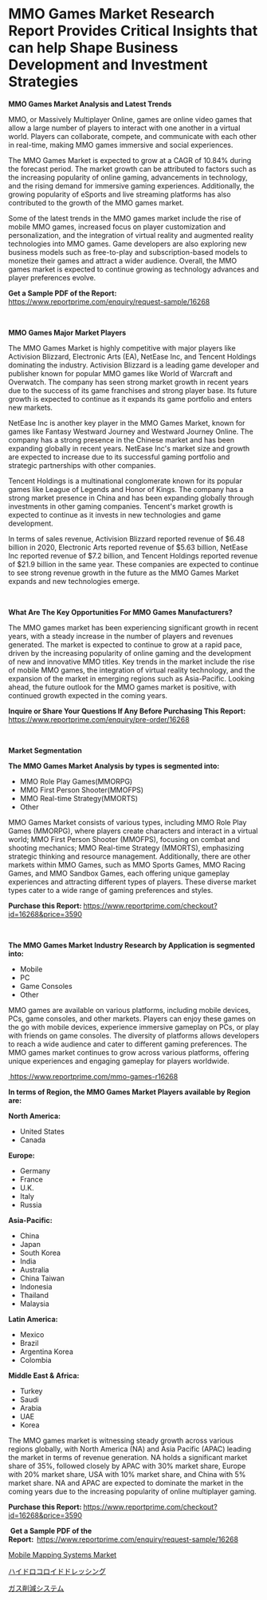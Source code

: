 <p><h1>MMO Games Market Research Report Provides Critical Insights that can help Shape Business Development and Investment Strategies</h1></p><p><strong>MMO Games Market Analysis and Latest Trends</strong></p>
<p><p>MMO, or Massively Multiplayer Online, games are online video games that allow a large number of players to interact with one another in a virtual world. Players can collaborate, compete, and communicate with each other in real-time, making MMO games immersive and social experiences.</p><p>The MMO Games Market is expected to grow at a CAGR of 10.84% during the forecast period. The market growth can be attributed to factors such as the increasing popularity of online gaming, advancements in technology, and the rising demand for immersive gaming experiences. Additionally, the growing popularity of eSports and live streaming platforms has also contributed to the growth of the MMO games market.</p><p>Some of the latest trends in the MMO games market include the rise of mobile MMO games, increased focus on player customization and personalization, and the integration of virtual reality and augmented reality technologies into MMO games. Game developers are also exploring new business models such as free-to-play and subscription-based models to monetize their games and attract a wider audience. Overall, the MMO games market is expected to continue growing as technology advances and player preferences evolve.</p></p>
<p><strong>Get a Sample PDF of the Report:&nbsp;</strong> <a href="https://www.reportprime.com/enquiry/request-sample/16268">https://www.reportprime.com/enquiry/request-sample/16268</a></p>
<p>&nbsp;</p>
<p><strong>MMO Games Major Market Players</strong></p>
<p><p>The MMO Games Market is highly competitive with major players like Activision Blizzard, Electronic Arts (EA), NetEase Inc, and Tencent Holdings dominating the industry. Activision Blizzard is a leading game developer and publisher known for popular MMO games like World of Warcraft and Overwatch. The company has seen strong market growth in recent years due to the success of its game franchises and strong player base. Its future growth is expected to continue as it expands its game portfolio and enters new markets.</p><p>NetEase Inc is another key player in the MMO Games Market, known for games like Fantasy Westward Journey and Westward Journey Online. The company has a strong presence in the Chinese market and has been expanding globally in recent years. NetEase Inc's market size and growth are expected to increase due to its successful gaming portfolio and strategic partnerships with other companies.</p><p>Tencent Holdings is a multinational conglomerate known for its popular games like League of Legends and Honor of Kings. The company has a strong market presence in China and has been expanding globally through investments in other gaming companies. Tencent's market growth is expected to continue as it invests in new technologies and game development.</p><p>In terms of sales revenue, Activision Blizzard reported revenue of $6.48 billion in 2020, Electronic Arts reported revenue of $5.63 billion, NetEase Inc reported revenue of $7.2 billion, and Tencent Holdings reported revenue of $21.9 billion in the same year. These companies are expected to continue to see strong revenue growth in the future as the MMO Games Market expands and new technologies emerge.</p></p>
<p>&nbsp;</p>
<p><strong>What Are The Key Opportunities For MMO Games Manufacturers?</strong></p>
<p><p>The MMO games market has been experiencing significant growth in recent years, with a steady increase in the number of players and revenues generated. The market is expected to continue to grow at a rapid pace, driven by the increasing popularity of online gaming and the development of new and innovative MMO titles. Key trends in the market include the rise of mobile MMO games, the integration of virtual reality technology, and the expansion of the market in emerging regions such as Asia-Pacific. Looking ahead, the future outlook for the MMO games market is positive, with continued growth expected in the coming years.</p></p>
<p><strong>Inquire or Share Your Questions If Any Before Purchasing This Report:</strong> <a href="https://www.reportprime.com/enquiry/pre-order/16268">https://www.reportprime.com/enquiry/pre-order/16268</a></p>
<p>&nbsp;</p>
<p><strong>Market Segmentation</strong></p>
<p><strong>The MMO Games Market Analysis by types is segmented into:</strong></p>
<p><ul><li>MMO Role Play Games(MMORPG)</li><li>MMO First Person Shooter(MMOFPS)</li><li>MMO Real-time Strategy(MMORTS)</li><li>Other</li></ul></p>
<p><p>MMO Games Market consists of various types, including MMO Role Play Games (MMORPG), where players create characters and interact in a virtual world; MMO First Person Shooter (MMOFPS), focusing on combat and shooting mechanics; MMO Real-time Strategy (MMORTS), emphasizing strategic thinking and resource management. Additionally, there are other markets within MMO Games, such as MMO Sports Games, MMO Racing Games, and MMO Sandbox Games, each offering unique gameplay experiences and attracting different types of players. These diverse market types cater to a wide range of gaming preferences and styles.</p></p>
<p><strong>Purchase this Report:&nbsp;</strong><a href="https://www.reportprime.com/checkout?id=16268&price=3590">https://www.reportprime.com/checkout?id=16268&price=3590</a></p>
<p>&nbsp;</p>
<p><strong>The MMO Games Market Industry Research by Application is segmented into:</strong></p>
<p><ul><li>Mobile</li><li>PC</li><li>Game Consoles</li><li>Other</li></ul></p>
<p><p>MMO games are available on various platforms, including mobile devices, PCs, game consoles, and other markets. Players can enjoy these games on the go with mobile devices, experience immersive gameplay on PCs, or play with friends on game consoles. The diversity of platforms allows developers to reach a wide audience and cater to different gaming preferences. The MMO games market continues to grow across various platforms, offering unique experiences and engaging gameplay for players worldwide.</p></p>
<p><a href="https://www.reportprime.com/mmo-games-r16268">&nbsp;https://www.reportprime.com/mmo-games-r16268</a></p>
<p><strong>In terms of Region, the MMO Games Market Players available by Region are:</strong></p>
<p>
    <p> <strong> North America: </strong>
        <ul>
            <li>United States</li>
            <li>Canada</li>
        </ul>
        </p> 
    <p> <strong> Europe: </strong>
        <ul>
            <li>Germany</li>
            <li>France</li>
            <li>U.K.</li>
            <li>Italy</li>
            <li>Russia</li>
        </ul>
        </p> 
    <p> <strong> Asia-Pacific: </strong>
        <ul>
            <li>China</li>
            <li>Japan</li>
            <li>South Korea</li>
            <li>India</li>
            <li>Australia</li>
            <li>China Taiwan</li>
            <li>Indonesia</li>
            <li>Thailand</li>
            <li>Malaysia</li>
        </ul>
        </p> 
    <p> <strong> Latin America: </strong>
        <ul>
            <li>Mexico</li>
            <li>Brazil</li>
            <li>Argentina Korea</li>
            <li>Colombia</li>
        </ul>
        </p> 
    <p> <strong> Middle East & Africa: </strong>
        <ul>
            <li>Turkey</li>
            <li>Saudi</li>
            <li>Arabia</li>
            <li>UAE</li>
            <li>Korea</li>
        </ul>
    </p>
    </p>
<p><p>The MMO games market is witnessing steady growth across various regions globally, with North America (NA) and Asia Pacific (APAC) leading the market in terms of revenue generation. NA holds a significant market share of 35%, followed closely by APAC with 30% market share, Europe with 20% market share, USA with 10% market share, and China with 5% market share. NA and APAC are expected to dominate the market in the coming years due to the increasing popularity of online multiplayer gaming.</p></p>
<p><strong>Purchase this Report: </strong><a href="https://www.reportprime.com/checkout?id=16268&price=3590">https://www.reportprime.com/checkout?id=16268&price=3590</a></p>
<p>&nbsp;<strong>Get a Sample PDF of the Report:&nbsp;&nbsp;</strong><a href="https://www.reportprime.com/enquiry/request-sample/16268">https://www.reportprime.com/enquiry/request-sample/16268</a></p>
<p><strong></strong></p>
<p><p><a href="https://github.com/PeterParrish5/Market-Research-Report-List-4/blob/main/mobile-mapping-systems-market.md">Mobile Mapping Systems Market</a></p><p><a href="https://github.com/bevdtkn4419963/Market-Research-Report-List-1/blob/main/390788237288.md">ハイドロコロイドドレッシング</a></p><p><a href="https://github.com/lababdou/Market-Research-Report-List-3/blob/main/269016526196.md">ガス削減システム</a></p></p>